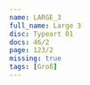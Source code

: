```yaml
---
name: LARGE_3
full_name: Large 3
disc: Typeart 01
docs: 46/2
page: 123/2
missing: true
tags: [Groß]
---
```

